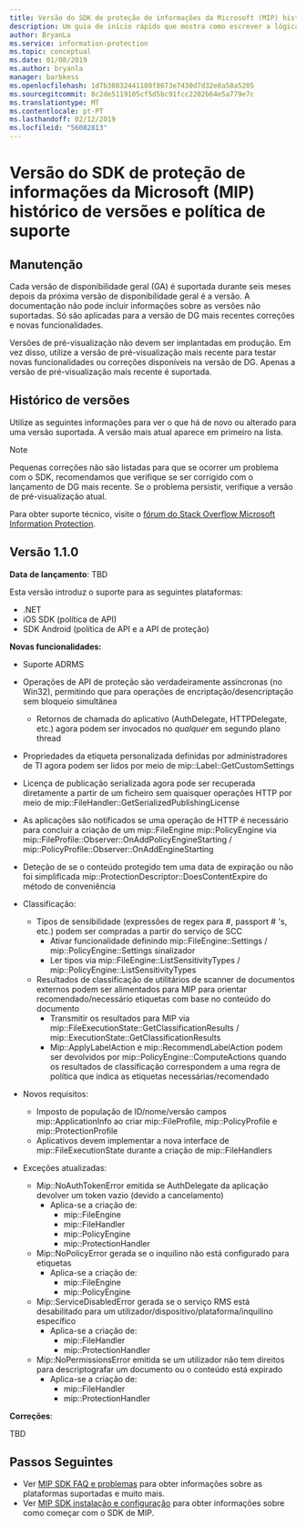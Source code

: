 ```yaml
---
title: Versão do SDK de proteção de informações da Microsoft (MIP) histórico de versões e política de suporte
description: Um guia de início rápido que mostra como escrever a lógica de inicialização para um cliente de proteção de informações da Microsoft (MIP) SDK de aplicações.
author: BryanLa
ms.service: information-protection
ms.topic: conceptual
ms.date: 01/08/2019
ms.author: bryanla
manager: barbkess
ms.openlocfilehash: 1d7b30832441180f8673e7430d7d32e8a58a5205
ms.sourcegitcommit: 8c2de5119105cf5d5bc91fcc2202b64e5a779e7c
ms.translationtype: MT
ms.contentlocale: pt-PT
ms.lasthandoff: 02/12/2019
ms.locfileid: "56082813"
---
```

# <a name="microsoft-information-protection-mip-sdk-version-release-history-and-support-policy"></a>Versão do SDK de proteção de informações da Microsoft (MIP) histórico de versões e política de suporte

## <a name="servicing"></a>Manutenção 

Cada versão de disponibilidade geral (GA) é suportada durante seis meses depois da próxima versão de disponibilidade geral é a versão. A documentação não pode incluir informações sobre as versões não suportadas. Só são aplicadas para a versão de DG mais recentes correções e novas funcionalidades.

Versões de pré-visualização não devem ser implantadas em produção. Em vez disso, utilize a versão de pré-visualização mais recente para testar novas funcionalidades ou correções disponíveis na versão de DG. Apenas a versão de pré-visualização mais recente é suportada.

## <a name="release-history"></a>Histórico de versões

Utilize as seguintes informações para ver o que há de novo ou alterado para uma versão suportada. A versão mais atual aparece em primeiro na lista. 

> [!NOTE]
> Pequenas correções não são listadas para que se ocorrer um problema com o SDK, recomendamos que verifique se ser corrigido com o lançamento de DG mais recente. Se o problema persistir, verifique a versão de pré-visualização atual.
>  
> Para obter suporte técnico, visite o [fórum do Stack Overflow Microsoft Information Protection](https://stackoverflow.com/questions/tagged/microsoft-information-protection). 

## <a name="version-110"></a>Versão 1.1.0

**Data de lançamento**: TBD

Esta versão introduz o suporte para as seguintes plataformas:

  - .NET
  - iOS SDK (política de API)
  - SDK Android (política de API e a API de proteção)

**Novas funcionalidades:**

- Suporte ADRMS
- Operações de API de proteção são verdadeiramente assíncronas (no Win32), permitindo que para operações de encriptação/desencriptação sem bloqueio simultânea
  - Retornos de chamada do aplicativo (AuthDelegate, HTTPDelegate, etc.) agora podem ser invocados no *qualquer* em segundo plano thread
- Propriedades da etiqueta personalizada definidas por administradores de TI agora podem ser lidos por meio de mip::Label::GetCustomSettings
- Licença de publicação serializada agora pode ser recuperada diretamente a partir de um ficheiro sem quaisquer operações HTTP por meio de mip::FileHandler::GetSerializedPublishingLicense
- As aplicações são notificados se uma operação de HTTP é necessário para concluir a criação de um mip::FileEngine mip::PolicyEngine via mip::FileProfile::Observer::OnAddPolicyEngineStarting / mip::PolicyProfile::Observer::OnAddEngineStarting
- Deteção de se o conteúdo protegido tem uma data de expiração ou não foi simplificada mip::ProtectionDescriptor::DoesContentExpire do método de conveniência
- Classificação:
  - Tipos de sensibilidade (expressões de regex para #, passport # 's, etc.) podem ser compradas a partir do serviço de SCC
    - Ativar funcionalidade definindo mip::FileEngine::Settings / mip::PolicyEngine::Settings sinalizador
    - Ler tipos via mip::FileEngine::ListSensitivityTypes / mip::PolicyEngine::ListSensitivityTypes
  - Resultados de classificação de utilitários de scanner de documentos externos podem ser alimentados para MIP para orientar recomendado/necessário etiquetas com base no conteúdo do documento
    - Transmitir os resultados para MIP via mip::FileExecutionState::GetClassificationResults / mip::ExecutionState::GetClassificationResults
    - Mip::ApplyLabelAction e mip::RecommendLabelAction podem ser devolvidos por mip::PolicyEngine::ComputeActions quando os resultados de classificação correspondem a uma regra de política que indica as etiquetas necessárias/recomendado

- Novos requisitos:
  - Imposto de população de ID/nome/versão campos mip::ApplicationInfo ao criar mip::FileProfile, mip::PolicyProfile e mip::ProtectionProfile
  - Aplicativos devem implementar a nova interface de mip::FileExecutionState durante a criação de mip::FileHandlers
  
- Exceções atualizadas:
  - Mip::NoAuthTokenError emitida se AuthDelegate da aplicação devolver um token vazio (devido a cancelamento)
    - Aplica-se a criação de:
      - mip::FileEngine
      - mip::FileHandler
      - mip::PolicyEngine
      - mip::ProtectionHandler
  - Mip::NoPolicyError gerada se o inquilino não está configurado para etiquetas
    - Aplica-se a criação de:
      - mip::FileEngine
      - mip::PolicyEngine
  - Mip::ServiceDisabledError gerada se o serviço RMS está desabilitado para um utilizador/dispositivo/plataforma/inquilino específico
    - Aplica-se a criação de:
      - mip::FileHandler
      - mip::ProtectionHandler
  - Mip::NoPermissionsError emitida se um utilizador não tem direitos para descriptografar um documento ou o conteúdo está expirado
    - Aplica-se a criação de:
      - mip::FileHandler
      - mip::ProtectionHandler

**Correções**:

TBD

## <a name="next-steps"></a>Passos Seguintes

- Ver [MIP SDK FAQ e problemas](faqs-known-issues.md) para obter informações sobre as plataformas suportadas e muito mais.
- Ver [MIP SDK instalação e configuração](setup-configure-mip.md) para obter informações sobre como começar com o SDK de MIP.